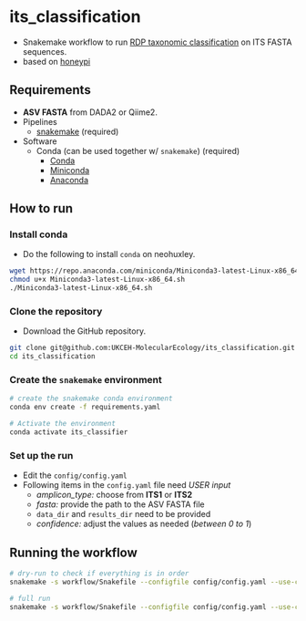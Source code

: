 # its_classification
- Snakemake workflow to run [RDP taxonomic classification](https://github.com/rdpstaff/classifier) on ITS FASTA sequences.
- based on [honeypi](https://github.com/hsgweon/honeypi/blob/master/bin/honeypi)

## Requirements
- **ASV FASTA** from DADA2 or Qiime2.
- Pipelines
  - [snakemake](https://snakemake.github.io/) (required)
- Software
  - Conda (can be used together w/ `snakemake`) (required)
    - [Conda](https://docs.conda.io/projects/conda/en/latest/index.html)
    - [Miniconda](https://docs.conda.io/en/latest/miniconda.html)
    - [Anaconda](https://anaconda.org/)

## How to run
### Install conda
- Do the following to install `conda` on neohuxley.
```bash
wget https://repo.anaconda.com/miniconda/Miniconda3-latest-Linux-x86_64.sh
chmod u+x Miniconda3-latest-Linux-x86_64.sh
./Miniconda3-latest-Linux-x86_64.sh
```

### Clone the repository
- Download the GitHub repository.
```bash
git clone git@github.com:UKCEH-MolecularEcology/its_classification.git
cd its_classification
```

### Create the `snakemake` environment
```bash
# create the snakemake conda environment
conda env create -f requirements.yaml

# Activate the environment
conda activate its_classifier
```

### Set up the run
- Edit the `config/config.yaml`
- Following items in the `config.yaml` file need *USER input*
  - *amplicon_type:* choose from **ITS1** or **ITS2**
  - *fasta:* provide the path to the ASV FASTA file
  - `data_dir` and `results_dir` need to be provided
  - *confidence:* adjust the values as needed (*between 0 to 1*)

## Running the workflow
```bash
# dry-run to check if everything is in order
snakemake -s workflow/Snakefile --configfile config/config.yaml --use-conda --cores 24 -rpn

# full run
snakemake -s workflow/Snakefile --configfile config/config.yaml --use-conda --cores 24 -rp
```
